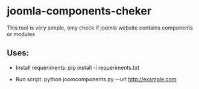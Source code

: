 # joomla-components-cheker

This tool is very simple, only check if joomla website contains components or modules

Uses:
---------------------------------------------------

- Install requeriments: 
pip install -i requeriments.txt

- Run script: 
python joomcomponents.py --url http://example.com 
